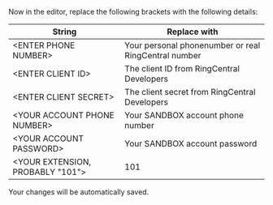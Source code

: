 Now in the editor, replace the following brackets with the following details:

| String| Replace with |
| --- | --- |
| &lt;ENTER PHONE NUMBER&gt; | Your personal phonenumber or real RingCentral number |
| &lt;ENTER CLIENT ID&gt; | The client ID from RingCentral Developers |
| &lt;ENTER CLIENT SECRET&gt; | The client secret from RingCentral Developers |
| &lt;YOUR ACCOUNT PHONE NUMBER&gt; | Your SANDBOX account phone number |
| &lt;YOUR ACCOUNT PASSWORD&gt; | Your SANDBOX account password |
| &lt;YOUR EXTENSION, PROBABLY "101"&gt; | 101 |

Your changes will be automatically saved.


